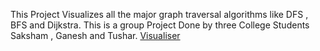 This Project Visualizes all the major graph traversal algorithms like DFS , BFS and Dijkstra. This is a group Project Done by three College Students Saksham , Ganesh and Tushar.
<a href="index.html">Visualiser</a>
